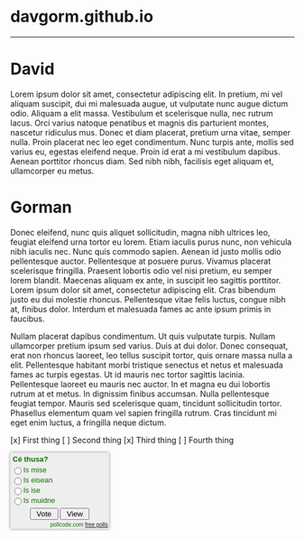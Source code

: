 # davgorm.github.io
---
# David
Lorem ipsum dolor sit amet, consectetur adipiscing elit. In pretium, mi vel aliquam suscipit, dui mi malesuada augue, ut vulputate nunc augue dictum odio. Aliquam a elit massa. Vestibulum et scelerisque nulla, nec rutrum lacus. Orci varius natoque penatibus et magnis dis parturient montes, nascetur ridiculus mus. Donec et diam placerat, pretium urna vitae, semper nulla. Proin placerat nec leo eget condimentum. Nunc turpis ante, mollis sed varius eu, egestas eleifend neque. Proin id erat a mi vestibulum dapibus. Aenean porttitor rhoncus diam. Sed nibh nibh, facilisis eget aliquam et, ullamcorper eu metus.

# Gorman
Donec eleifend, nunc quis aliquet sollicitudin, magna nibh ultrices leo, feugiat eleifend urna tortor eu lorem. Etiam iaculis purus nunc, non vehicula nibh iaculis nec. Nunc quis commodo sapien. Aenean id justo mollis odio pellentesque auctor. Pellentesque at posuere purus. Vivamus placerat scelerisque fringilla. Praesent lobortis odio vel nisi pretium, eu semper lorem blandit. Maecenas aliquam ex ante, in suscipit leo sagittis porttitor. Lorem ipsum dolor sit amet, consectetur adipiscing elit. Cras bibendum justo eu dui molestie rhoncus. Pellentesque vitae felis luctus, congue nibh at, finibus dolor. Interdum et malesuada fames ac ante ipsum primis in faucibus.

Nullam placerat dapibus condimentum. Ut quis vulputate turpis. Nullam ullamcorper pretium ipsum sed varius. Duis at dui dolor. Donec consequat, erat non rhoncus laoreet, leo tellus suscipit tortor, quis ornare massa nulla a elit. Pellentesque habitant morbi tristique senectus et netus et malesuada fames ac turpis egestas. Ut id mauris nec tortor sagittis lacinia. Pellentesque laoreet eu mauris nec auctor. In et magna eu dui lobortis rutrum at et metus. In dignissim finibus accumsan. Nulla pellentesque feugiat tempor. Mauris sed scelerisque quam, tincidunt sollicitudin tortor. Phasellus elementum quam vel sapien fringilla rutrum. Cras tincidunt mi eget enim luctus, a fringilla neque dictum.

[x] First thing
[ ] Second thing
[x] Third thing
[ ] Fourth thing

<form method="post" action="https://poll.pollcode.com/82753644"><div style="background-color:#EEEEEE;padding:2px;width:171px;font-family:Arial;font-size:small;color:#0F6E00;box-shadow: 0px 0px 5px #888;"><div style="padding:2px 0px 4px 2px;"><strong>Cé thusa?</strong></div><input type="radio" name="answer" value="1" id="answer827536441" style="float:left;" /><label for="answer827536441" style="float:left;width:146px;">Is mise</label><div style="clear:both;height:2px;"></div><input type="radio" name="answer" value="2" id="answer827536442" style="float:left;" /><label for="answer827536442" style="float:left;width:146px;">Is eisean</label><div style="clear:both;height:2px;"></div><input type="radio" name="answer" value="3" id="answer827536443" style="float:left;" /><label for="answer827536443" style="float:left;width:146px;">Is ise</label><div style="clear:both;height:2px;"></div><input type="radio" name="answer" value="4" id="answer827536444" style="float:left;" /><label for="answer827536444" style="float:left;width:146px;">Is muidne</label><div style="clear:both;height:2px;"></div><div align="center" style="padding:3px;"><input type="submit" value=" Vote ">&nbsp;<input type="submit" name="view" value=" View "></div><div align="right" style="font-size:10px">pollcode.com <a href="https://pollcode.com/">free polls</a></div></div></form>
